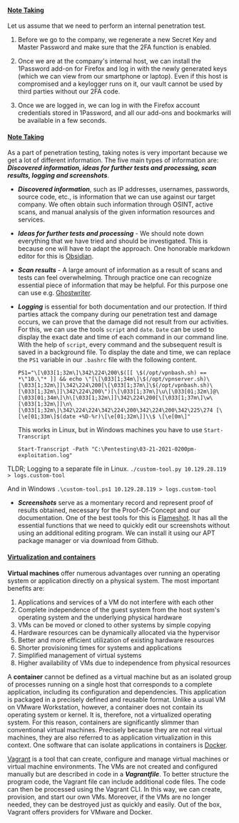 <h4><u>Note Taking</u></h4>

Let us assume that we need to perform an internal penetration test.

1. Before we go to the company, we regenerate a new Secret Key and Master Password and make sure that the 2FA function is enabled.

2. Once we are at the company's internal host, we can install the 1Password add-on for Firefox and log in with the newly generated keys (which we can view from our smartphone or laptop). Even if this host is compromised and a keylogger runs on it, our vault cannot be used by third parties without our 2FA code.

3. Once we are logged in, we can log in with the Firefox account credentials stored in 1Password, and all our add-ons and bookmarks will be available in a few seconds.

<h4><u>Note Taking</u></h4>

As a part of penetration testing, taking notes is very important because we get a lot of different information. The five main types of information are: **_Discovered information, ideas for further tests and processing, scan results, logging and screenshots_**.

- **_Discovered information_**, such as IP addresses, usernames, passwords, source code, etc., is information that we can use against our target company. We often obtain such information through OSINT, active scans, and manual analysis of the given information resources and services.

- **_Ideas for further tests and processing_** - We should note down everything that we have tried and should be investigated. This is because one will have to adapt the approach. One honorable markdown editor for this is [Obsidian](https://obsidian.md/).

- **_Scan results_** - A large amount of information as a result of scans and tests can feel overwhelming. Through practice one can recognize essential piece of information that may be helpful. For this purpose one can use e.g. [Ghostwriter](https://github.com/GhostManager/Ghostwriter).

- **_Logging_** is essential for both documentation and our protection. If third parties attack the company during our penetration test and damage occurs, we can prove that the damage did not result from our activities. For this, we can use the tools `script` and `date`. `Date` can be used to display the exact date and time of each command in our command line. With the help of `script`, every command and the subsequent result is saved in a background file. To display the date and time, we can replace the `PS1` variable in our `.bashrc` file with the following content.

  `PS1="\[\033[1;32m\]\342\224\200\$([[ \$(/opt/vpnbash.sh) == *\"10.\"* ]] && echo \"[\[\033[1;34m\]\$(/opt/vpnserver.sh)\[\033[1;32m\]]\342\224\200[\[\033[1;37m\]\$(/opt/vpnbash.sh)\[\033[1;32m\]]\342\224\200\")[\[\033[1;37m\]\u\[\033[01;32m\]@\[\033[01;34m\]\h\[\033[1;32m\]]\342\224\200[\[\033[1;37m\]\w\[\033[1;32m\]]\n\[\033[1;32m\]\342\224\224\342\224\200\342\224\200\342\225\274 [\[\e[01;33m\]$(date +%D-%r)\[\e[01;32m\]]\\$ \[\e[0m\]"`

  This works in Linux, but in Windows machines you have to use `Start-Transcript`

  `Start-Transcript -Path "C:\Pentesting\03-21-2021-0200pm-exploitation.log"`

TLDR; Logging to a separate file in Linux. `./custom-tool.py 10.129.28.119 > logs.custom-tool`

And in Windows `.\custom-tool.ps1 10.129.28.119 > logs.custom-tool`

- **_Screenshots_** serve as a momentary record and represent proof of results obtained, necessary for the Proof-Of-Concept and our documentation. One of the best tools for this is [Flameshot](https://github.com/flameshot-org/flameshot). It has all the essential functions that we need to quickly edit our screenshots without using an additional editing program. We can install it using our APT package manager or via download from Github.

<h4><u>Virtualization and containers</u></h4>

**Virtual machines** offer numerous advantages over running an operating system or application directly on a physical system. The most important benefits are:

1. Applications and services of a VM do not interfere with each other
2. Complete independence of the guest system from the host system's operating system and the underlying physical hardware
3. VMs can be moved or cloned to other systems by simple copying
4. Hardware resources can be dynamically allocated via the hypervisor
5. Better and more efficient utilization of existing hardware resources
6. Shorter provisioning times for systems and applications
7. Simplified management of virtual systems
8. Higher availability of VMs due to independence from physical resources

A **container** cannot be defined as a virtual machine but as an isolated group of processes running on a single host that corresponds to a complete application, including its configuration and dependencies. This application is packaged in a precisely defined and reusable format. Unlike a usual VM on VMware Workstation, however, a container does not contain its operating system or kernel. It is, therefore, not a virtualized operating system. For this reason, containers are significantly slimmer than conventional virtual machines. Precisely because they are not real virtual machines, they are also referred to as application virtualization in this context. One software that can isolate applications in containers is [Docker](https://www.docker.com/get-started/).

[Vagrant](https://www.vagrantup.com/) is a tool that can create, configure and manage virtual machines or virtual machine environments. The VMs are not created and configured manually but are described in code in a **_Vagrantfile_**. To better structure the program code, the Vagrant file can include additional code files. The code can then be processed using the Vagrant CLI. In this way, we can create, provision, and start our own VMs. Moreover, if the VMs are no longer needed, they can be destroyed just as quickly and easily. Out of the box, Vagrant offers providers for VMware and Docker.

